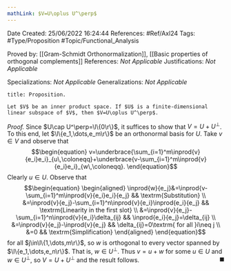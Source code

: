 ```yaml
---
mathLink: $V=U\oplus U^\perp$
---
```


<div class="topSpace"></div>

Date Created: 25/06/2022 16:24:44
References: #Ref/Axl24
Tags: #Type/Proposition #Topic/Functional_Analysis

Proved by: [[Gram-Schmidt Orthonormalization]], [[Basic properties of orthogonal complements]]
References: <i>Not Applicable</i>
Justifications: <i>Not Applicable</i>

Specializations: <i>Not Applicable</i>
Generalizations: <i>Not Applicable</i>

``` ad-Proposition
title: Proposition.

Let $V$ be an inner product space. If $U$ is a finite-dimensional linear subspace of $V$, then $V=U\oplus U^\perp$.

```

<i>Proof.</i> Since $U\cap U^\perp=\l\{0\r\}$, it suffices to show that $V=U+U^\perp$. To this end, let $\l\{e_1,\dots,e_m\r\}$ be an orthonormal basis for $U$. Take $v\in V$ and observe that
$$\begin{equation}
    v=\underbrace{\sum_{i=1}^m\inprod{v}{e_i}e_i}_{u\,\coloneqq}+\underbrace{v-\sum_{i=1}^m\inprod{v}{e_i}e_i}_{w\,\coloneqq}.
\end{equation}$$
Clearly $u\in U$. Observe that
$$\begin{equation}
    \begin{aligned}
        \inprod{w}{e_j}&=\inprod{v-\sum_{i=1}^m\inprod{v}{e_i}e_i}{e_j} && \textrm{Substitution} \\
        &=\inprod{v}{e_j}-\sum_{i=1}^n\inprod{v}{e_i}\inprod{e_i}{e_j} && \textrm{Linearity in the first slot} \\
        &=\inprod{v}{e_j}-\sum_{i=1}^n\inprod{v}{e_i}\delta_{ij} && \inprod{e_i}{e_j}=\delta_{ij} \\
        &=\inprod{v}{e_j}-\inprod{v}{e_j} && \delta_{ij}=0\textrm{ for all }i\neq j \\
        &=0 && \textrm{Simplification}
    \end{aligned}
\end{equation}$$
for all $j\in\l\{1,\dots,m\r\}$, so $w$ is orthogonal to every vector spanned by $\l\{e_1,\dots,e_n\r\}$. That is, $w\in U^\perp$. Thus $v=u+w$ for some $u\in U$ and $w\in U^\perp$, so $V=U+U^\perp$ and the result follows.<span style="float:right;">$\blacksquare$</span>
